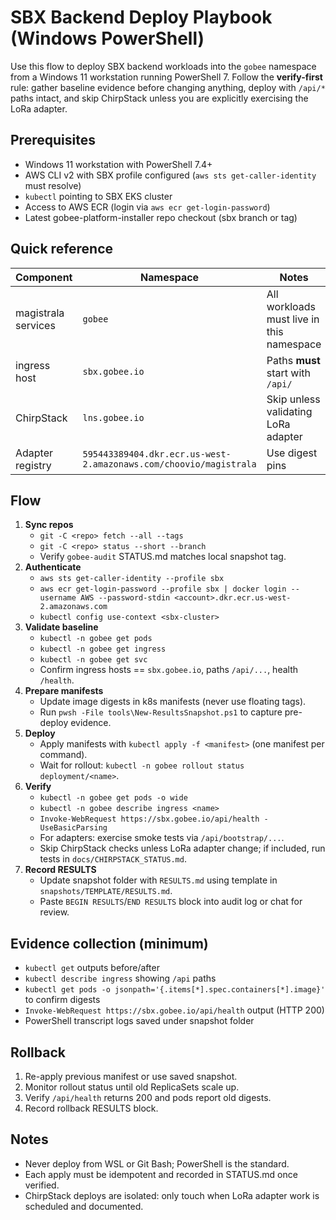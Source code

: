 # SBX Backend Deploy Playbook (Windows PowerShell)

Use this flow to deploy SBX backend workloads into the `gobee` namespace from a Windows 11 workstation running PowerShell 7.
Follow the **verify-first** rule: gather baseline evidence before changing anything, deploy with `/api/*` paths intact, and skip
ChirpStack unless you are explicitly exercising the LoRa adapter.

## Prerequisites

- Windows 11 workstation with PowerShell 7.4+
- AWS CLI v2 with SBX profile configured (`aws sts get-caller-identity` must resolve)
- `kubectl` pointing to SBX EKS cluster
- Access to AWS ECR (login via `aws ecr get-login-password`)
- Latest gobee-platform-installer repo checkout (sbx branch or tag)

## Quick reference

| Component | Namespace | Notes |
|-----------|-----------|-------|
| magistrala services | `gobee` | All workloads must live in this namespace |
| ingress host | `sbx.gobee.io` | Paths **must** start with `/api/` |
| ChirpStack | `lns.gobee.io` | Skip unless validating LoRa adapter |
| Adapter registry | `595443389404.dkr.ecr.us-west-2.amazonaws.com/choovio/magistrala` | Use digest pins |

## Flow

1. **Sync repos**
   - `git -C <repo> fetch --all --tags`
   - `git -C <repo> status --short --branch`
   - Verify `gobee-audit` STATUS.md matches local snapshot tag.
2. **Authenticate**
   - `aws sts get-caller-identity --profile sbx`
   - `aws ecr get-login-password --profile sbx | docker login --username AWS --password-stdin <account>.dkr.ecr.us-west-2.amazonaws.com`
   - `kubectl config use-context <sbx-cluster>`
3. **Validate baseline**
   - `kubectl -n gobee get pods`
   - `kubectl -n gobee get ingress`
   - `kubectl -n gobee get svc`
   - Confirm ingress hosts == `sbx.gobee.io`, paths `/api/...`, health `/health`.
4. **Prepare manifests**
   - Update image digests in k8s manifests (never use floating tags).
   - Run `pwsh -File tools\New-ResultsSnapshot.ps1` to capture pre-deploy evidence.
5. **Deploy**
   - Apply manifests with `kubectl apply -f <manifest>` (one manifest per command).
   - Wait for rollout: `kubectl -n gobee rollout status deployment/<name>`.
6. **Verify**
   - `kubectl -n gobee get pods -o wide`
   - `kubectl -n gobee describe ingress <name>`
   - `Invoke-WebRequest https://sbx.gobee.io/api/health -UseBasicParsing`
   - For adapters: exercise smoke tests via `/api/bootstrap/...`.
   - Skip ChirpStack checks unless LoRa adapter change; if included, run tests in `docs/CHIRPSTACK_STATUS.md`.
7. **Record RESULTS**
   - Update snapshot folder with `RESULTS.md` using template in `snapshots/TEMPLATE/RESULTS.md`.
   - Paste `BEGIN RESULTS`/`END RESULTS` block into audit log or chat for review.

## Evidence collection (minimum)

- `kubectl get` outputs before/after
- `kubectl describe ingress` showing `/api` paths
- `kubectl get pods -o jsonpath='{.items[*].spec.containers[*].image}'` to confirm digests
- `Invoke-WebRequest https://sbx.gobee.io/api/health` output (HTTP 200)
- PowerShell transcript logs saved under snapshot folder

## Rollback

1. Re-apply previous manifest or use saved snapshot.
2. Monitor rollout status until old ReplicaSets scale up.
3. Verify `/api/health` returns 200 and pods report old digests.
4. Record rollback RESULTS block.

## Notes

- Never deploy from WSL or Git Bash; PowerShell is the standard.
- Each apply must be idempotent and recorded in STATUS.md once verified.
- ChirpStack deploys are isolated: only touch when LoRa adapter work is scheduled and documented.
